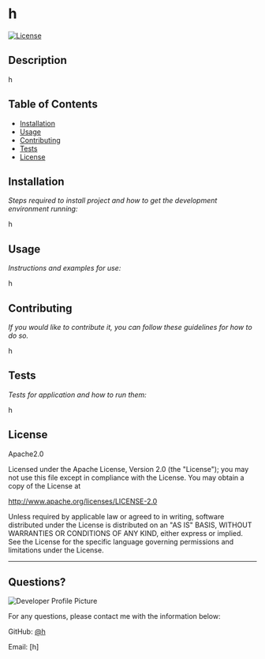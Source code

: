 # h
  [![License](http://img.shields.io/badge/License-Apache2.0-brightgreen.svg)](http://opensource.org/licenses/Apache2.0)
  ## Description

h
  ## Table of Contents
* [Installation](#installation)
* [Usage](#usage)
* [Contributing](#contributing)
* [Tests](#tests)
* [License](#license)
  

## Installation
      
*Steps required to install project and how to get the development environment running:*
      

h

## Usage 
      
*Instructions and examples for use:*
      
h

## Contributing
      
*If you would like to contribute it, you can follow these guidelines for how to do so.*
      
h

## Tests
      
*Tests for application and how to run them:*
      
h
  

## License
  
Apache2.0
  
Licensed under the Apache License, Version 2.0 (the "License");
you may not use this file except in compliance with the License.
You may obtain a copy of the License at

  http://www.apache.org/licenses/LICENSE-2.0

Unless required by applicable law or agreed to in writing, software
distributed under the License is distributed on an "AS IS" BASIS,
WITHOUT WARRANTIES OR CONDITIONS OF ANY KIND, either express or implied.
See the License for the specific language governing permissions and
limitations under the License.

  
---
    
## Questions?
    
![Developer Profile Picture](https://avatars0.githubusercontent.com/u/3854874?v=4) 
    
For any questions, please contact me with the information below:
    
GitHub: [@h](https://api.github.com/users/h)
    
Email: [h]